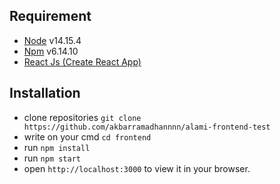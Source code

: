 ## Requirement
- [Node](https://nodejs.org/en/) v14.15.4
- [Npm](https://www.npmjs.com/) v6.14.10
- [React Js (Create React App)](https://reactjs.org)

## Installation
- clone repositories ```git clone https://github.com/akbarramadhannnn/alami-frontend-test```
- write on your cmd ```cd frontend```
- run ```npm install```
- run ```npm start```
- open ```http://localhost:3000``` to view it in your browser.
